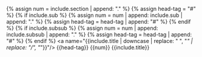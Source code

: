 {% assign num = include.section | append: "." %}
{% assign head-tag = "#" %}
{% if include.sub %}
  {% assign num = num | append: include.sub | append: "." %}
  {% assign head-tag = head-tag | append: "#" %}
{% endif %}
{% if include.subsub %}
  {% assign num = num | append: include.subsub | append: "." %}
  {% assign head-tag = head-tag | append: "#" %}
{% endif %}
<a name="{{include.title | downcase | replace: " ", "_" | replace: "/", "_"}}"/>
{{head-tag}} {{num}} {{include.title}}
